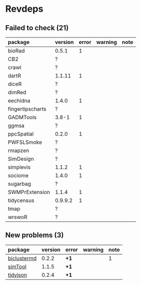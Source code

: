 # Revdeps

## Failed to check (21)

|package          |version |error |warning |note |
|:----------------|:-------|:-----|:-------|:----|
|bioRad           |0.5.1   |1     |        |     |
|CB2              |?       |      |        |     |
|crawl            |?       |      |        |     |
|dartR            |1.1.11  |1     |        |     |
|diceR            |?       |      |        |     |
|dimRed           |?       |      |        |     |
|eechidna         |1.4.0   |1     |        |     |
|fingertipscharts |?       |      |        |     |
|GADMTools        |3.8-1   |1     |        |     |
|ggmsa            |?       |      |        |     |
|ppcSpatial       |0.2.0   |1     |        |     |
|PWFSLSmoke       |?       |      |        |     |
|rmapzen          |?       |      |        |     |
|SimDesign        |?       |      |        |     |
|simplevis        |1.1.2   |1     |        |     |
|sociome          |1.4.0   |1     |        |     |
|sugarbag         |?       |      |        |     |
|SWMPrExtension   |1.1.4   |1     |        |     |
|tidycensus       |0.9.9.2 |1     |        |     |
|tmap             |?       |      |        |     |
|wrswoR           |?       |      |        |     |

## New problems (3)

|package                                |version |error  |warning |note |
|:--------------------------------------|:-------|:------|:-------|:----|
|[biclustermd](problems.md#biclustermd) |0.2.2   |__+1__ |        |1    |
|[simTool](problems.md#simtool)         |1.1.5   |__+1__ |        |     |
|[tidyjson](problems.md#tidyjson)       |0.2.4   |__+1__ |        |     |


